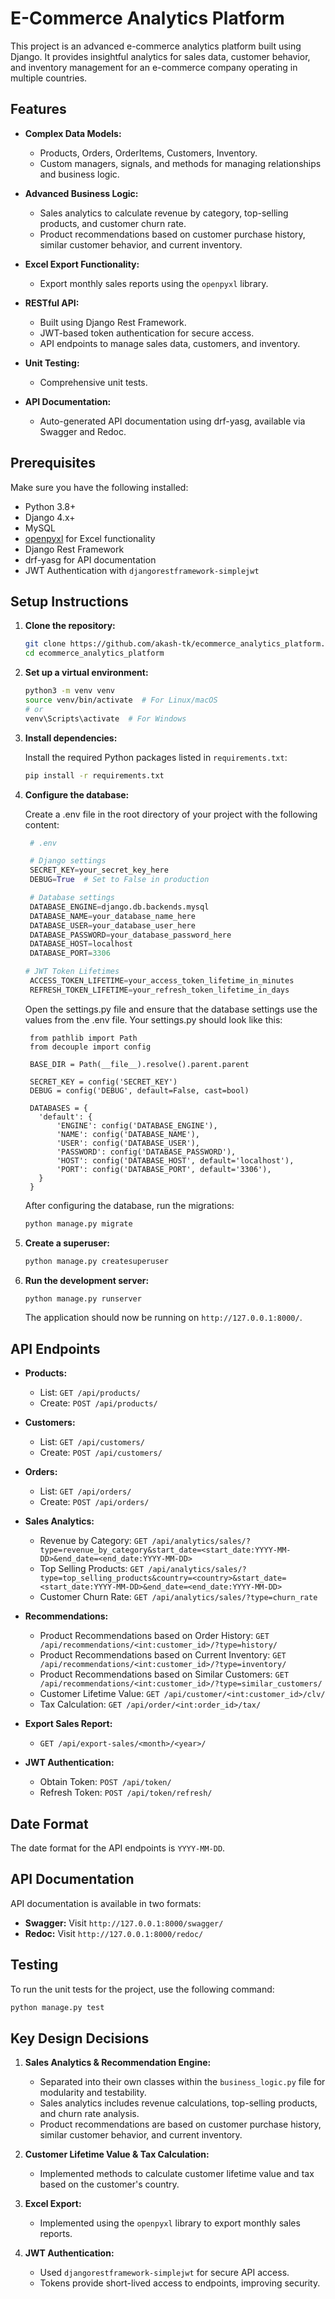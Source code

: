 # E-Commerce Analytics Platform

This project is an advanced e-commerce analytics platform built using Django. It provides insightful analytics for sales data, customer behavior, and inventory management for an e-commerce company operating in multiple countries.

## Features

- **Complex Data Models:** 
  - Products, Orders, OrderItems, Customers, Inventory.
  - Custom managers, signals, and methods for managing relationships and business logic.
  
- **Advanced Business Logic:**
  - Sales analytics to calculate revenue by category, top-selling products, and customer churn rate.
  - Product recommendations based on customer purchase history, similar customer behavior, and current inventory.

- **Excel Export Functionality:**
  - Export monthly sales reports using the `openpyxl` library.

- **RESTful API:**
  - Built using Django Rest Framework.
  - JWT-based token authentication for secure access.
  - API endpoints to manage sales data, customers, and inventory.

- **Unit Testing:** 
  - Comprehensive unit tests.

- **API Documentation:** 
  - Auto-generated API documentation using drf-yasg, available via Swagger and Redoc.

## Prerequisites

Make sure you have the following installed:

- Python 3.8+
- Django 4.x+
- MySQL
- [openpyxl](https://openpyxl.readthedocs.io/) for Excel functionality
- Django Rest Framework
- drf-yasg for API documentation
- JWT Authentication with `djangorestframework-simplejwt`

## Setup Instructions

1. **Clone the repository:**

   ```bash
   git clone https://github.com/akash-tk/ecommerce_analytics_platform.git
   cd ecommerce_analytics_platform
   ```

2. **Set up a virtual environment:**

   ```bash
   python3 -m venv venv
   source venv/bin/activate  # For Linux/macOS
   # or
   venv\Scripts\activate  # For Windows
   ```

3. **Install dependencies:**

   Install the required Python packages listed in `requirements.txt`:

   ```bash
   pip install -r requirements.txt
   ```

4. **Configure the database:**

   Create a .env file in the root directory of your project with the following content:

   ```python
    # .env

    # Django settings
    SECRET_KEY=your_secret_key_here
    DEBUG=True  # Set to False in production

    # Database settings
    DATABASE_ENGINE=django.db.backends.mysql
    DATABASE_NAME=your_database_name_here
    DATABASE_USER=your_database_user_here
    DATABASE_PASSWORD=your_database_password_here
    DATABASE_HOST=localhost
    DATABASE_PORT=3306

   # JWT Token Lifetimes
    ACCESS_TOKEN_LIFETIME=your_access_token_lifetime_in_minutes
    REFRESH_TOKEN_LIFETIME=your_refresh_token_lifetime_in_days

   ```

   Open the settings.py file and ensure that the database settings use the values from the .env file. Your settings.py should look like this:

   ```
    from pathlib import Path
    from decouple import config

    BASE_DIR = Path(__file__).resolve().parent.parent

    SECRET_KEY = config('SECRET_KEY')
    DEBUG = config('DEBUG', default=False, cast=bool)

    DATABASES = {
      'default': {
          'ENGINE': config('DATABASE_ENGINE'),
          'NAME': config('DATABASE_NAME'),
          'USER': config('DATABASE_USER'),
          'PASSWORD': config('DATABASE_PASSWORD'),
          'HOST': config('DATABASE_HOST', default='localhost'),
          'PORT': config('DATABASE_PORT', default='3306'),
      }
    }

   ```

   After configuring the database, run the migrations:

   ```bash
   python manage.py migrate
   ```

6. **Create a superuser:**

   ```bash
   python manage.py createsuperuser
   ```

7. **Run the development server:**

   ```bash
   python manage.py runserver
   ```

   The application should now be running on `http://127.0.0.1:8000/`.

## API Endpoints

- **Products:**
  - List: `GET /api/products/`
  - Create: `POST /api/products/`
  
- **Customers:**
  - List: `GET /api/customers/`
  - Create: `POST /api/customers/`

- **Orders:**
  - List: `GET /api/orders/`
  - Create: `POST /api/orders/`

- **Sales Analytics:**
  - Revenue by Category: `GET /api/analytics/sales/?type=revenue_by_category&start_date=<start_date:YYYY-MM-DD>&end_date=<end_date:YYYY-MM-DD>`
  - Top Selling Products: `GET /api/analytics/sales/?type=top_selling_products&country=<country>&start_date=<start_date:YYYY-MM-DD>&end_date=<end_date:YYYY-MM-DD>`
  - Customer Churn Rate: `GET /api/analytics/sales/?type=churn_rate`

- **Recommendations:**
  - Product Recommendations based on Order History: `GET /api/recommendations/<int:customer_id>/?type=history/`
  - Product Recommendations based on Current Inventory: `GET /api/recommendations/<int:customer_id>/?type=inventory/`
  - Product Recommendations based on Similar Customers: `GET /api/recommendations/<int:customer_id>/?type=similar_customers/`
  - Customer Lifetime Value: `GET /api/customer/<int:customer_id>/clv/`
  - Tax Calculation: `GET /api/order/<int:order_id>/tax/`

- **Export Sales Report:**
  - `GET /api/export-sales/<month>/<year>/`

- **JWT Authentication:**
  - Obtain Token: `POST /api/token/`
  - Refresh Token: `POST /api/token/refresh/`

## Date Format

The date format for the API endpoints is `YYYY-MM-DD`.

## API Documentation

API documentation is available in two formats:
- **Swagger:** Visit `http://127.0.0.1:8000/swagger/`
- **Redoc:** Visit `http://127.0.0.1:8000/redoc/`

## Testing

To run the unit tests for the project, use the following command:

```bash
python manage.py test
```

## Key Design Decisions

1. **Sales Analytics & Recommendation Engine:**
   - Separated into their own classes within the `business_logic.py` file for modularity and testability.
   - Sales analytics includes revenue calculations, top-selling products, and churn rate analysis.
   - Product recommendations are based on customer purchase history, similar customer behavior, and current inventory.

2. **Customer Lifetime Value & Tax Calculation:**
   - Implemented methods to calculate customer lifetime value and tax based on the customer's country.

3. **Excel Export:**
   - Implemented using the `openpyxl` library to export monthly sales reports.

4. **JWT Authentication:**
   - Used `djangorestframework-simplejwt` for secure API access.
   - Tokens provide short-lived access to endpoints, improving security.

